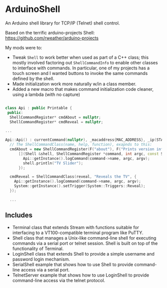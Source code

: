# ArduinoShell
An Arduino shell library for TCP/IP (Telnet) shell control.

Based on the terrific arduino-projects Shell: https://github.com/rweather/arduino-projects

My mods were to:

* Tweak `Shell` to work better when used as part of a C++ class; this mostly involved factoring out `ShellCommandInfo` to enable other classes to interface with commands. In particular, one of my projects has a touch screen and I wanted buttons to invoke the same commands defined by the shell.
* Made initialization work more naturally w/in a class member.
* Added a new macro that makes command initialization code cleaner, using a lambda (with no capture)

```c++

class Api : public Printable {
 public:
  ShellCommandRegister* cmdAbout = nullptr;
  ShellCommandRegister* cmdReveal = nullptr;

...

Api::Api() : currentCommand(nullptr), _macaddress{MAC_ADDRESS}, _ip(STATIC_IP), _shellServer(23) {
  // The ShellCommandClass(name, help, function), exapnds to this:
  cmdAbout = new ShellCommandRegister(F("about"), F("Prints version info"),
      [](Shell &shell, ShellCommandRegister *command, int argc, const ShellArguments &argv) {
        Api::getInstance().logCommand(command->name, argc, argv);
        shell.println("TV Slider");
      });

  cmdReveal = ShellCommandClass(reveal, "Reveals the TV", {
    Api::getInstance().logCommand(command->name, argc, argv);
    System::getInstance().setTrigger(System::Triggers::Reveal);
  });

  ...
```

## Includes
* Terminal class that extends Stream with functions suitable for interfacing to a VT100-compatible terminal program like PuTTY.
* Shell class that manages a Unix-like command-line shell for executing commands via a serial port or telnet session. Shell is built on top of the functionality of Terminal.
* LoginShell class that extends Shell to provide a simple username and password login mechanism.
* SerialShell example that shows how to use Shell to provide command-line access via a serial port.
* TelnetServer example that shows how to use LoginShell to provide command-line access via the telnet protocol.